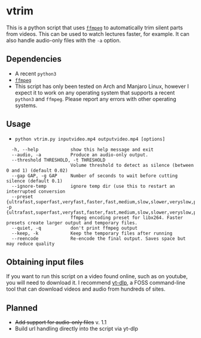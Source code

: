 # vtrim
This is a python script that uses [`ffmpeg`](https://github.com/FFmpeg/FFmpeg) to automatically trim silent parts from videos. This can be used to watch lectures faster, for example. It can also handle audio-only files with the `-a` option.

## Dependencies
* A recent `python3`
* [`ffmpeg`](https://github.com/FFmpeg/FFmpeg)
* This script has only been tested on Arch and Manjaro Linux, however I expect it to work on any operating system that supports a recent `python3` and `ffmpeg`. Please report any errors with other operating systems.

## Usage
* `python vtrim.py inputvideo.mp4 outputvideo.mp4 [options]`
```
  -h, --help            show this help message and exit
  --audio, -a           Produce an audio-only output.
  --threshold THRESHOLD, -t THRESHOLD
                        Volume threshold to detect as silence (between 0 and 1) (default 0.02)
  --gap GAP, -g GAP     Number of seconds to wait before cutting silence (default 0.1)
  --ignore-temp         ignore temp dir (use this to restart an interrupted conversion
  --preset {ultrafast,superfast,veryfast,faster,fast,medium,slow,slower,veryslow,placebo}, -p {ultrafast,superfast,veryfast,faster,fast,medium,slow,slower,veryslow,placebo}
                        ffmpeg encoding preset for libx264. Faster presets create larger output and temporary files.
  --quiet, -q           don't print ffmpeg output
  --keep, -k            Keep the temporary files after running
  --reencode            Re-encode the final output. Saves space but may reduce quality
```

## Obtaining input files
If you want to run this script on a video found online, such as on youtube, you will need to download it. I recommend [yt-dlp](https://github.com/yt-dlp/yt-dlp), a FOSS command-line tool that can download videos and audio from hundreds of sites.

## Planned
* ~~Add support for audio-only files~~ v. 1.1
* Build url handling directly into the script via yt-dlp
